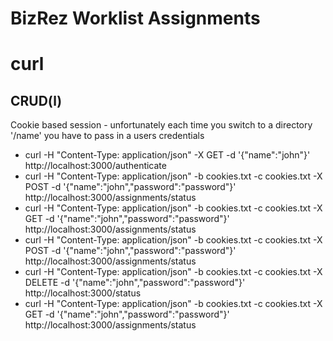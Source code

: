 # BizRez Worklist Assignments

# curl

## CRUD(l)

Cookie based session - unfortunately each time you switch to a directory '/name' you have to pass in a users credentials

- curl -H "Content-Type: application/json" -X GET -d '{"name":"john"}' http://localhost:3000/authenticate
- curl -H "Content-Type: application/json" -b cookies.txt -c cookies.txt -X POST -d '{"name":"john","password":"password"}' http://localhost:3000/assignments/status
- curl -H "Content-Type: application/json" -b cookies.txt -c cookies.txt -X GET -d '{"name":"john","password":"password"}' http://localhost:3000/assignments/status
- curl -H "Content-Type: application/json" -b cookies.txt -c cookies.txt -X POST -d '{"name":"john","password":"password"}' http://localhost:3000/assignments/status
- curl -H "Content-Type: application/json" -b cookies.txt -c cookies.txt -X DELETE -d '{"name":"john","password":"password"}' http://localhost:3000/status
- curl -H "Content-Type: application/json" -b cookies.txt -c cookies.txt -X GET -d '{"name":"john","password":"password"}' http://localhost:3000/assignments/status








